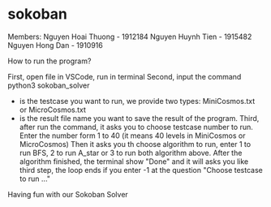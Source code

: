 # sokoban

Members:
Nguyen Hoai Thuong - 1912184
Nguyen Huynh Tien - 1915482
Nguyen Hong Dan - 1910916

How to run the program?

First, open file in VSCode, run in terminal
Second, input the command python3 sokoban_solver <filename1> <filename2>
- <filename1> is the testcase you want to run, we provide two types: MiniCosmos.txt or MicroCosmos.txt
- <filename2> is the result file name you want to save the result of the program.
Third, after run the command, it asks you to choose testcase number to run. Enter the number form 1 to 40 (it means 40 levels in MiniCosmos or MicroCosmos)
Then it asks you th choose algorithm to run, enter 1 to run BFS, 2 to run A_star or 3 to run both algorithm above.
After the algorithm finished, the terminal show "Done" and it will asks you like third step, the loop ends if you enter -1 at the question "Choose testcase to run ..."

Having fun with our Sokoban Solver
